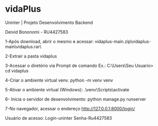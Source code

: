 # vidaPlus
Uninter | Projeto Desenvolvimento Backend

Deivid Bononomi - RU4427583

1-Após download, abrir o mesmo e acessar:
vidaplus-main.zip\vidaplus-main\vidaplus.rar\

2-Extrair a pasta vidaplus

3-Acessar o diretório via Prompt de comando
Ex.: C:\Users\Seu Usuario> cd vidaplus 

4-Criar o ambiente virtual venv.
python -m venv venv 

5-Ativar o ambiente virtual (Windows):
.\venv\Scripts\activate 

6- Inicia o servidor de desenvolvimento:
python manage.py runserver

7-No navegador, acessar o endereço
http://127.0.0.1:8000/login/

Usuário de acesso:
Login-uninter
Senha-Ru4427583
